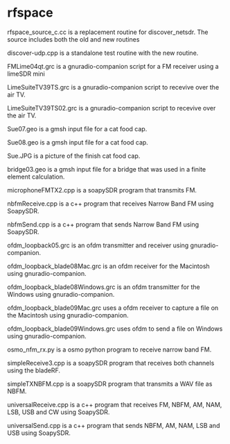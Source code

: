 # rfspace
rfspace_source_c.cc is a replacement routine for discover_netsdr. The source includes both the old and new routines

discover-udp.cpp is a standalone test routine with the new routine.

FMLime04qt.grc is a gnuradio-companion script for a FM receiver using a limeSDR mini

LimeSuiteTV39TS.grc is a gnuradio-companion script to recevive over the air TV.

LimeSuiteTV39TS02.grc is a gnuradio-companion script to recevive over the air TV.

Sue07.geo is a gmsh input file for a cat food cap.

Sue08.geo is a gmsh input file for a cat food cap.

Sue.JPG is a picture of the finish cat food cap.

bridge03.geo is a gmsh input file for a bridge that was used in a finite element calculation.

microphoneFMTX2.cpp is a soapySDR program that transmits FM.

nbfmReceive.cpp is a c++ program that receives Narrow Band FM using SoapySDR.

nbfmSend.cpp is a c++ program that sends Narrow Band FM using SoapySDR.

ofdm_loopback05.grc is an ofdm transmitter and receiver using gnuradio-companion.

ofdm_loopback_blade08Mac.grc is an ofdm receiver for the Macintosh using gnuradio-companion.

ofdm_loopback_blade08Windows.grc is an ofdm transmitter for the Windows using gnuradio-companion.

ofdm_loopback_blade09Mac.grc uses a ofdm receiver to capture a file on the Macintosh using gnuradio-companion.

ofdm_loopback_blade09Windows.grc uses ofdm to send a file on Windows using gnuradio-companion.

osmo_nfm_rx.py is a osmo python program to receive narrow band FM.

simpleReceive3.cpp is a soapySDR program that receives both channels using the bladeRF.

simpleTXNBFM.cpp is a soapySDR program that transmits a WAV file as NBFM.

universalReceive.cpp is a c++ program that receives FM, NBFM, AM, NAM, LSB, USB and CW using SoapySDR.

universalSend.cpp is a c++ program that sends NBFM, AM, NAM, LSB and USB using SoapySDR.


